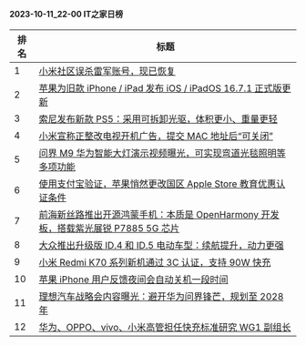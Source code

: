 #### 2023-10-11_22-00  IT之家日榜

| 排名 | 标题|
| --- | ---|
| 1 | [小米社区误杀雷军账号，现已恢复](https://www.ithome.com/0/724/148.htm) |
| 2 | [苹果为旧款 iPhone / iPad 发布 iOS / iPadOS 16.7.1 正式版更新](https://www.ithome.com/0/724/057.htm) |
| 3 | [索尼发布新款 PS5：采用可拆卸光驱，体积更小、重量更轻](https://www.ithome.com/0/724/053.htm) |
| 4 | [小米宣称正整改电视开机广告，提交 MAC 地址后“可关闭”](https://www.ithome.com/0/724/250.htm) |
| 5 | [问界 M9 华为智能大灯演示视频曝光，可实现弯道光毯照明等多项功能](https://www.ithome.com/0/724/096.htm) |
| 6 | [使用支付宝验证，苹果悄然更改国区 Apple Store 教育优惠认证条件](https://www.ithome.com/0/724/237.htm) |
| 7 | [前海新丝路推出开源鸿蒙手机：本质是 OpenHarmony 开发板，搭载紫光展锐 P7885 5G 芯片](https://www.ithome.com/0/724/048.htm) |
| 8 | [大众推出升级版 ID.4 和 ID.5 电动车型：续航提升，动力更强](https://www.ithome.com/0/724/058.htm) |
| 9 | [小米 Redmi K70 系列新机通过 3C 认证，支持 90W 快充](https://www.ithome.com/0/724/112.htm) |
| 10 | [苹果 iPhone 用户反馈夜间会自动关机一段时间](https://www.ithome.com/0/724/072.htm) |
| 11 | [理想汽车战略会内容曝光：避开华为问界锋芒，规划至 2028 年](https://www.ithome.com/0/724/166.htm) |
| 12 | [华为、OPPO、vivo、小米高管担任快充标准研究 WG1 副组长](https://www.ithome.com/0/724/082.htm) |
